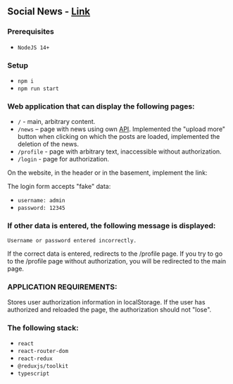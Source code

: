 ## Social News - [Link](https://forchello.github.io/social-news)

### Prerequisites

- ```NodeJS 14+```

### Setup

- ```npm i```
- ```npm run start```

### Web application that can display the following pages:

- ```/``` - main, arbitrary content.
- ```/news``` – page with news using own [API](https://github.com/forchello/json-news-server). Implemented the "upload more" button when clicking on which the posts are loaded, implemented the deletion of the news.
- ```/profile``` - page with arbitrary text, inaccessible without authorization.
- ```/login``` - page for authorization.

On the website, in the header or in the basement, implement the link:

The login form accepts "fake" data:
- ```username: admin```
- ```password: 12345```


### If other data is entered, the following message is displayed:
```Username or password entered incorrectly.```

If the correct data is entered, redirects to the /profile page.
If you try to go to the /profile page without authorization, you will be redirected to the main page.

### APPLICATION REQUIREMENTS:

Stores user authorization information in localStorage. 
If the user has authorized and reloaded the page, the authorization should not "lose".

### The following stack: 
- ```react```
- ```react-router-dom```
- ```react-redux```
- ```@reduxjs/toolkit```
- ```typescript```